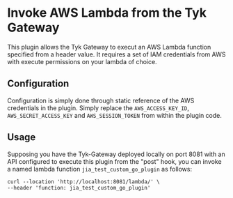 # Invoke AWS Lambda from the Tyk Gateway

This plugin allows the Tyk Gateway to execut an AWS Lambda function specified from a header value.
It requires a set of IAM credentials from AWS with execute permissions on your lambda of choice.

## Configuration
Configuration is simply done through static reference of the AWS credentials in the plugin.
Simply replace the `AWS_ACCESS_KEY_ID`, `AWS_SECRET_ACCESS_KEY` and `AWS_SESSION_TOKEN` from within the plugin code.

## Usage
Supposing you have the Tyk-Gateway deployed locally on port 8081 with an API configured to execute this 
plugin from the "post" hook, you can invoke a named lambda function `jia_test_custom_go_plugin` as follows:

```shell
curl --location 'http://localhost:8081/lambda/' \
--header 'function: jia_test_custom_go_plugin'
```